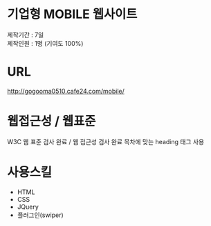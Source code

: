 # 기업형 MOBILE 웹사이트
제작기간 : 7일<br>
제작인원 : 1명 (기여도 100%)
# URL
http://gogooma0510.cafe24.com/mobile/
# 웹접근성 / 웹표준
W3C 웹 표준 검사 완료 / 웹 접근성 검사 완료
목차에 맞는 heading 태그 사용
# 사용스킬
<ul>
  <li>HTML</li>
  <li>CSS</li>
  <li>JQuery</li>
  <li>플러그인(swiper)</li>
</ul>
